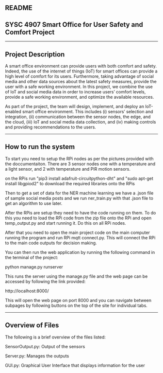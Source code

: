 README
----------------------------------------------------------
SYSC 4907 Smart Office for User Safety and Comfort Project
----------------------------------------------------------

-------------------
Project Description
-------------------

A smart office environment can provide users with both comfort and safety. Indeed, the use of the internet of things (IoT) for smart offices can provide a high level of comfort for its users. Furthermore, taking advantage of social media and other data sources about the latest safety measures, provide the user with a safe working environment. In this project, we combine the use of IoT and social media data in order to increase users’ comfort levels, provide a safe working environment, and optimize the available resources.

As part of the project, the team will design, implement, and deploy an IoT-enabled smart office environment. This includes (i) sensors’ selection and integration, (ii) communication between the sensor nodes, the edge, and the cloud, (iii) IoT and social media data collection, and (iv) making controls and providing recommendations to the users.


---------------------
How to run the system
---------------------

To start you need to setup the RPi nodes as per the pictures provided with the doccumentaiton.
There are 3 sensor nodes one with a temperature and a light sensor, and 2 with temperature and PIR motion sensors.

on the RPis run "pip3 install adafruit-circuitpython-dht" and "sudo apt-get install libgpiod2" to download the required libraries onto the RPis 

Then to get a set of data for the NER machine learning we have a .json file of sample social media posts and we run ner_train.py with that .json file
to get an algorithm to use later. 

After the RPis are setup they need to have the code running on them. To do this you need to load the RPi code from the zip file
onto the RPi and open temp_output.py and start running it. Do this on all RPi nodes.

After that you need to open the main project code on the main computer running the program and run RPi mqtt connect.py. 
This will connect the RPi to the main code outputs for decision making.

You can then run the web application by running the following command in the terminal of the project:

python manage.py runserver

This runs the server using the manage.py file and the web page can be accessed by following the link provided:

http://localhost:8000/

This will open the web page on port 8000 and you can navigate between subpages by following buttons on the top of the site for individual tabs.


-----------------
Overview of Files   
-----------------

The following is a brief overview of the files listed:


SensorOutput.py: Output of the sensors

Server.py: Manages the outputs

GUI.py: Graphical User Interface that displays information for the user
